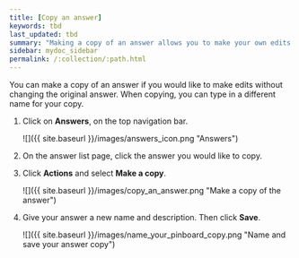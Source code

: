 ```yaml
---
title: [Copy an answer]
keywords: tbd
last_updated: tbd
summary: "Making a copy of an answer allows you to make your own edits without overwriting the original. "
sidebar: mydoc_sidebar
permalink: /:collection/:path.html
---
```

You can make a copy of an answer if you would like to make edits without changing the original answer. When copying, you can type in a different name for your copy.

1. Click on **Answers**, on the top navigation bar.

     ![]({{ site.baseurl }}/images/answers_icon.png "Answers")

2. On the answer list page, click the answer you would like to copy.
3. Click **Actions** and select **Make a copy**.

     ![]({{ site.baseurl }}/images/copy_an_answer.png "Make a copy of the answer")

4. Give your answer a new name and description. Then click **Save**.

     ![]({{ site.baseurl }}/images/name_your_pinboard_copy.png "Name and save your answer copy")
